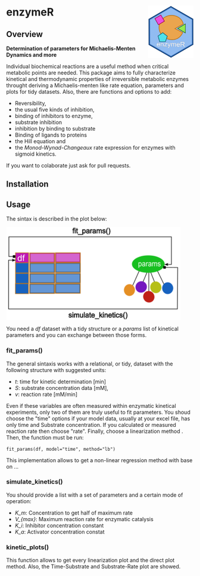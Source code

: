 # enzymeR <a href="https://github.com/silvertaqman/enzymeR"><img src="man/figures/enzymeR.png" align="right" height="140" /></a>

## Overview

**Determination of parameters for Michaelis-Menten Dynamics and more**

Individual biochemical reactions are a useful method when critical metabolic points are needed. This package aims to fully characterize kinetical and thermodynamic properties of irreversible metabolic enzymes throught deriving a Michaelis-menten like rate equation, parameters and plots for tidy datasets. Also, there are functions and options to add:

- Reversibility,
- the usual five kinds of inhibition,
- binding of inhibitors to enzyme,
- substrate inhibition
- inhibition by binding to substrate
- Binding of ligands to proteins
- the Hill equation and
- the *Monod-Wynad-Changeaux* rate expression for enzymes with sigmoid kinetics. 

If you want to colaborate just ask for pull requests.

## Installation

## Usage
The sintax is described in the plot below:

<a href="https://github.com/silvertaqman/enzymeR"><img src="man/figures/howto.png" align="center" height="250" /></a>

You need a *df* dataset with a tidy structure or a *params* list of kinetical parameters and you can exchange between those forms.

### fit_params()

The general sintaxis works with a relational, or tidy, dataset with the following structure with suggested units:

- *t*: time for kinetic determination [min]
- *S*: substrate concentration data [mM],
- *v*: reaction rate [mM/min]

Even if these variables are often measured within enzymatic kinetical experiments, only two of them are truly useful to fit parameters. You shoud choose the "time" options if your model data, usually at your excel file, has only time and Substrate concentration. If you calculated or measured reaction rate then choose "rate". Finally, choose a linearization method . Then, the function must be run:
```
fit_params(df, model="time", method="lb")
```
This implementation allows to get a non-linear regression method with base on ... 

### simulate_kinetics()
You should provide a list with a set of parameters and a certain mode of operation:
- *K_m*: Concentration to get half of maximum rate
- *V_{max}*: Maximum reaction rate for enzymatic catalysis
- *K_i*: Inhibitor concentration constant
- *K_a*: Activator concentration constat

### kinetic_plots()
This function allows to get every linearization plot and the direct plot method. Also, the Time-Substrate and Substrate-Rate plot are showed.
